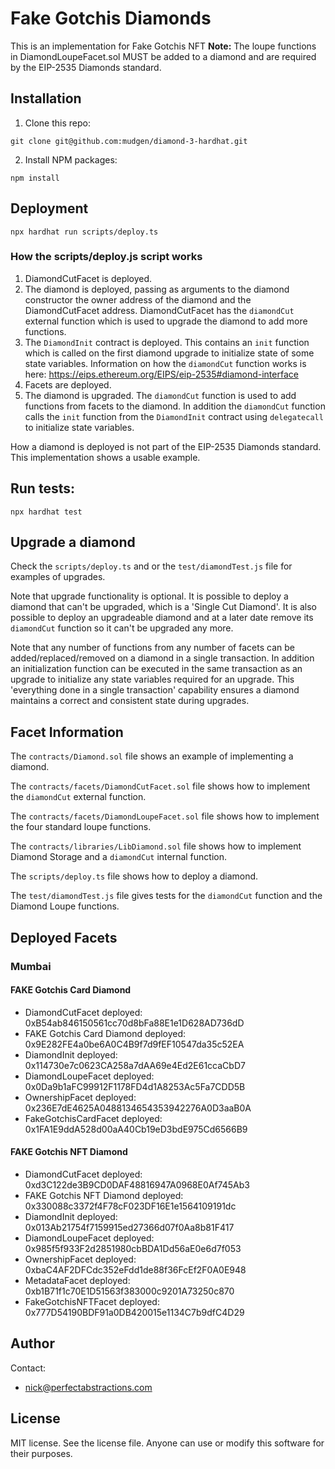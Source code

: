 # Fake Gotchis Diamonds

This is an implementation for Fake Gotchis NFT
**Note:** The loupe functions in DiamondLoupeFacet.sol MUST be added to a diamond and are required by the EIP-2535 Diamonds standard.

## Installation

1. Clone this repo:

```console
git clone git@github.com:mudgen/diamond-3-hardhat.git
```

2. Install NPM packages:

```console
npm install
```

## Deployment

```console
npx hardhat run scripts/deploy.ts
```

### How the scripts/deploy.js script works

1. DiamondCutFacet is deployed.
1. The diamond is deployed, passing as arguments to the diamond constructor the owner address of the diamond and the DiamondCutFacet address. DiamondCutFacet has the `diamondCut` external function which is used to upgrade the diamond to add more functions.
1. The `DiamondInit` contract is deployed. This contains an `init` function which is called on the first diamond upgrade to initialize state of some state variables. Information on how the `diamondCut` function works is here: https://eips.ethereum.org/EIPS/eip-2535#diamond-interface
1. Facets are deployed.
1. The diamond is upgraded. The `diamondCut` function is used to add functions from facets to the diamond. In addition the `diamondCut` function calls the `init` function from the `DiamondInit` contract using `delegatecall` to initialize state variables.

How a diamond is deployed is not part of the EIP-2535 Diamonds standard. This implementation shows a usable example.

## Run tests:

```console
npx hardhat test
```

## Upgrade a diamond

Check the `scripts/deploy.ts` and or the `test/diamondTest.js` file for examples of upgrades.

Note that upgrade functionality is optional. It is possible to deploy a diamond that can't be upgraded, which is a 'Single Cut Diamond'. It is also possible to deploy an upgradeable diamond and at a later date remove its `diamondCut` function so it can't be upgraded any more.

Note that any number of functions from any number of facets can be added/replaced/removed on a diamond in a single transaction. In addition an initialization function can be executed in the same transaction as an upgrade to initialize any state variables required for an upgrade. This 'everything done in a single transaction' capability ensures a diamond maintains a correct and consistent state during upgrades.

## Facet Information

The `contracts/Diamond.sol` file shows an example of implementing a diamond.

The `contracts/facets/DiamondCutFacet.sol` file shows how to implement the `diamondCut` external function.

The `contracts/facets/DiamondLoupeFacet.sol` file shows how to implement the four standard loupe functions.

The `contracts/libraries/LibDiamond.sol` file shows how to implement Diamond Storage and a `diamondCut` internal function.

The `scripts/deploy.ts` file shows how to deploy a diamond.

The `test/diamondTest.js` file gives tests for the `diamondCut` function and the Diamond Loupe functions.

## Deployed Facets

### Mumbai

#### FAKE Gotchis Card Diamond

- DiamondCutFacet deployed: 0xB54ab846150561cc70d8bFa88E1e1D628AD736dD
- FAKE Gotchis Card Diamond deployed: 0x9E282FE4a0be6A0C4B9f7d9fEF10547da35c52EA
- DiamondInit deployed: 0x114730e7c0623CA258a7dAA69e4Ed2E61ccaCbD7
- DiamondLoupeFacet deployed: 0x0Da9b1aFC99912F1178FD4d1A8253Ac5Fa7CDD5B
- OwnershipFacet deployed: 0x236E7dE4625A0488134654353942276A0D3aaB0A
- FakeGotchisCardFacet deployed: 0x1FA1E9ddA528d00aA40Cb19eD3bdE975Cd6566B9

#### FAKE Gotchis NFT Diamond

- DiamondCutFacet deployed: 0xd3C122de3B9CD0DAF48816947A0968E0Af745Ab3
- FAKE Gotchis NFT Diamond deployed: 0x330088c3372f4F78cF023DF16E1e1564109191dc
- DiamondInit deployed: 0x013Ab21754f7159915ed27366d07f0Aa8b81F417
- DiamondLoupeFacet deployed: 0x985f5f933F2d2851980cbBDA1Dd56aE0e6d7f053
- OwnershipFacet deployed: 0xbaC4AF2DFCdc352eFdd1de88f36FcEf2F0A0E948
- MetadataFacet deployed: 0xb1B71f1c70E1D51563f383000c9201A73250c870
- FakeGotchisNFTFacet deployed: 0x777D54190BDF91a0DB420015e1134C7b9dfC4D29

## Author

Contact:

- nick@perfectabstractions.com

## License

MIT license. See the license file.
Anyone can use or modify this software for their purposes.
